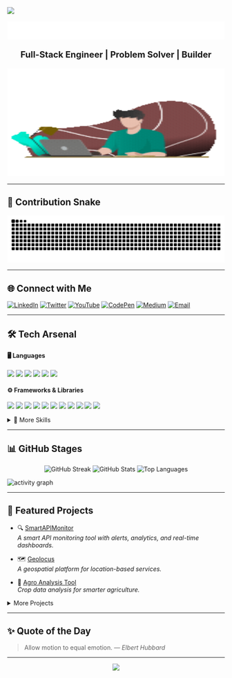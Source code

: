 <!-- Dynamic Stylish Profile -->

<!-- Top Wave -->
<img src="https://capsule-render.vercel.app/api?type=waving&color=gradient&height=100&section=header"/>

<p align="center">
  <img src="assets/typing.svg" alt="Typing SVG" />
</p>

<p align="center" style="font-size: 20px; font-weight: bold;">
   Full-Stack Engineer | Problem Solver | Builder
</p>

<p align="center">
  <img src="assets/banner.gif" alt="banner" width="100%" height="250">
</p>

---

## 🐍 Contribution Snake
<p align="center">
  <img src="https://raw.githubusercontent.com/Johnkenzzy/Johnkenzzy/output/github-contribution-grid-snake-dark.svg" alt="snake animation"/>
</p>

---

<!-- rest of template... -->
## 🌐 Connect with Me

[![LinkedIn](https://img.shields.io/badge/LinkedIn-0077B5?style=for-the-badge&logo=linkedin&logoColor=white)](https://www.linkedin.com/in/johnkennedy-umeh-979124270?)
[![Twitter](https://img.shields.io/badge/Twitter-1DA1F2?style=for-the-badge&logo=twitter&logoColor=white)](https://twitter.com/jkenzzy)
[![YouTube](https://img.shields.io/badge/YouTube-FF0000?style=for-the-badge&logo=youtube&logoColor=white)](https://youtube.com/@JohnkennedyUmeh)
[![CodePen](https://img.shields.io/badge/CodePen-000000?style=for-the-badge&logo=codepen&logoColor=white)](https://codepen.io/johnkenzzy)
[![Medium](https://img.shields.io/badge/Medium-000000?style=for-the-badge&logo=medium&logoColor=white)](https://medium.com/@johnkenumeh)
[![Email](https://img.shields.io/badge/Email-D14836?style=for-the-badge&logo=gmail&logoColor=white)](mailto:johnkenumeh@gmail.com)


---

## 🛠️ Tech Arsenal

#### 🖥️ Languages
![](https://img.shields.io/badge/Python-informational?style=for-the-badge&logo=python&logoColor=white&color=3776AB)
![](https://img.shields.io/badge/JavaScript-informational?style=for-the-badge&logo=javascript&logoColor=white&color=F7DF1E)
![](https://img.shields.io/badge/TypeScript-informational?style=for-the-badge&logo=typescript&logoColor=white&color=3178C6)
![](https://img.shields.io/badge/C-informational?style=for-the-badge&logo=c&logoColor=white&color=A8B9CC)
![](https://img.shields.io/badge/R-informational?style=for-the-badge&logo=r&logoColor=white&color=276DC3)
![](https://img.shields.io/badge/Shell_Script-informational?style=for-the-badge&logo=gnu-bash&logoColor=white&color=4EAA25)

#### ⚙️ Frameworks & Libraries
![](https://img.shields.io/badge/Django-informational?style=for-the-badge&logo=django&logoColor=white&color=092e20)
![](https://img.shields.io/badge/FastAPI-informational?style=for-the-badge&logo=fastapi&logoColor=white&color=009688)
![](https://img.shields.io/badge/Flask-informational?style=for-the-badge&logo=flask&logoColor=white&color=000000)
![](https://img.shields.io/badge/Express-informational?style=for-the-badge&logo=express&logoColor=white&color=000000)
![](https://img.shields.io/badge/NestJS-informational?style=for-the-badge&logo=nestjs&logoColor=white&color=e0234e)
![](https://img.shields.io/badge/Node.js-informational?style=for-the-badge&logo=node.js&logoColor=white&color=339933)
![](https://img.shields.io/badge/React-informational?style=for-the-badge&logo=react&logoColor=white&color=61DBFB)
![](https://img.shields.io/badge/TailwindCSS-informational?style=for-the-badge&logo=tailwind-css&logoColor=white&color=22d3ee)
![](https://img.shields.io/badge/Sass-informational?style=for-the-badge&logo=sass&logoColor=white&color=cc6699)
![](https://img.shields.io/badge/HTML5-informational?style=for-the-badge&logo=html5&logoColor=white&color=e34c26)
![](https://img.shields.io/badge/CSS3-informational?style=for-the-badge&logo=css3&logoColor=white&color=264de4)

<details>
<summary>📂 More Skills</summary>
<br>

#### 🗄️ Databases & ORMs  
![](https://img.shields.io/badge/MongoDB-informational?style=for-the-badge&logo=mongodb&logoColor=white&color=47A248)
![](https://img.shields.io/badge/PostgreSQL-informational?style=for-the-badge&logo=postgresql&logoColor=white&color=4169E1)
![](https://img.shields.io/badge/MySQL-informational?style=for-the-badge&logo=mysql&logoColor=white&color=4479A1)
![](https://img.shields.io/badge/SQLite-informational?style=for-the-badge&logo=sqlite&logoColor=white&color=003B57)  
![](https://img.shields.io/badge/SQLAlchemy-informational?style=for-the-badge&logo=python&logoColor=white&color=E34F26)
![](https://img.shields.io/badge/Mongoose-informational?style=for-the-badge&logo=mongodb&logoColor=white&color=4DB33D)
![](https://img.shields.io/badge/Prisma-informational?style=for-the-badge&logo=prisma&logoColor=white&color=2D3748)
![](https://img.shields.io/badge/Drizzle-informational?style=for-the-badge&logo=drizzle&logoColor=white&color=FCD34D)

#### 📜 APIs & Documentation  
![](https://img.shields.io/badge/Tsoa-informational?style=for-the-badge&logo=typescript&logoColor=white&color=3178C6)
![](https://img.shields.io/badge/Swagger-informational?style=for-the-badge&logo=swagger&logoColor=white&color=85EA2D)

#### 🛠️ DevOps & Infrastructure  
![](https://img.shields.io/badge/Fabric-informational?style=for-the-badge&logo=python&logoColor=white&color=000000)
![](https://img.shields.io/badge/Puppet-informational?style=for-the-badge&logo=puppet&logoColor=white&color=FFAE1A)
![](https://img.shields.io/badge/Apache-informational?style=for-the-badge&logo=apache&logoColor=white&color=D22128)
![](https://img.shields.io/badge/Nginx-informational?style=for-the-badge&logo=nginx&logoColor=white&color=009639)
![](https://img.shields.io/badge/HAProxy-informational?style=for-the-badge&logo=haproxy&logoColor=white&color=1062A3)
![](https://img.shields.io/badge/Datadog-informational?style=for-the-badge&logo=datadog&logoColor=white&color=632CA6)
![](https://img.shields.io/badge/Docker-informational?style=for-the-badge&logo=docker&logoColor=white&color=2496ED)
![](https://img.shields.io/badge/Redis-informational?style=for-the-badge&logo=redis&logoColor=white&color=DC382D)
![](https://img.shields.io/badge/Celery-informational?style=for-the-badge&logo=celery&logoColor=white&color=37814A)
![](https://img.shields.io/badge/Gunicorn-informational?style=for-the-badge&logo=gunicorn&logoColor=white&color=499848)

#### ☁️ Cloud & Deployment  
![](https://img.shields.io/badge/Google_Cloud-informational?style=for-the-badge&logo=googlecloud&logoColor=white&color=4285F4)
![](https://img.shields.io/badge/AWS-informational?style=for-the-badge&logo=amazonaws&logoColor=white&color=232F3E)
![](https://img.shields.io/badge/Render-informational?style=for-the-badge&logo=render&logoColor=white&color=46E3B7)
![](https://img.shields.io/badge/Railway-informational?style=for-the-badge&logo=railway&logoColor=white&color=0B0D0E)

#### 🔧 Tools & APIs  
![](https://img.shields.io/badge/NPM-informational?style=for-the-badge&logo=npm&logoColor=white&color=CB3837)
![](https://img.shields.io/badge/Postman-informational?style=for-the-badge&logo=postman&logoColor=white&color=FF6C37)
![](https://img.shields.io/badge/ThunderClient-informational?style=for-the-badge&logo=visualstudiocode&logoColor=white&color=007ACC)
![](https://img.shields.io/badge/Hoppscotch-informational?style=for-the-badge&logo=hoppscotch&logoColor=white&color=FF1B2D)
![](https://img.shields.io/badge/GitHub-informational?style=for-the-badge&logo=github&logoColor=white&color=181717)

#### 📊 Data Science & AI  
![](https://img.shields.io/badge/Pandas-informational?style=for-the-badge&logo=pandas&logoColor=white&color=150458)
![](https://img.shields.io/badge/TensorFlow-informational?style=for-the-badge&logo=tensorflow&logoColor=white&color=FF6F00)

</details>

---

## 📊 GitHub Stages
<p align="center">
  <img
    src="https://github-readme-streak-stats.herokuapp.com?user=Johnkenzzy&theme=tokyonight&hide_border=true&border_radius=8&card_width=320"
    height="180"
    alt="GitHub Streak"
  />
  <img
    src="https://github-readme-stats.vercel.app/api?username=Johnkenzzy&show_icons=true&theme=tokyonight&hide_border=true&border_radius=8&card_width=320"
    height="180"
    alt="GitHub Stats"
  />
  <img
    src="https://github-readme-stats.vercel.app/api/top-langs/?username=Johnkenzzy&layout=compact&theme=tokyonight&hide_border=true&border_radius=8&card_width=320"
    height="180"
    alt="Top Languages"
  />
</p

<p align="center">
  <img src="https://github-readme-activity-graph.vercel.app/graph?username=Johnkenzzy&theme=tokyo-night" alt="activity graph"/>
</p>

---

## 🚀 Featured Projects

- 🔍 [SmartAPIMonitor](https://github.com/Johnkenzzy/SmartAPIMonitor-client)  
  *A smart API monitoring tool with alerts, analytics, and real-time dashboards.*  

- 🗺️ [Geolocus](https://github.com/Johnkenzzy/Geolocus)  
  *A geospatial platform for location-based services.*  

- 🌱 [Agro Analysis Tool](https://github.com/Johnkenzzy/Agro-Analysis-Tool)  
  *Crop data analysis for smarter agriculture.* 

<details>
<summary>More Projects</summary>
<br>

- 💳 [CreditMate](https://github.com/Johnkenzzy/CreditMate) – Credit scoring and management solution
- 🗳️ [Evotes](https://github.com/Johnkenzzy/evotes) – Secure e-voting system service
- 📦 [Inventrix](https://github.com/Johnkenzzy/Inventrix) – Inventory management system with analytics  
- 🌫️ [HazieOlu](https://github.com/Johnkenzzy/HazieOlu) – Task management system    

</details>

---

## ✨ Quote of the Day
> Allow motion to equal emotion. — *Elbert Hubbard*

---

<p align="center">
  <img src="https://komarev.com/ghpvc/?username=Johnkenzzy&style=flat-square&color=blue"/>
</p>
